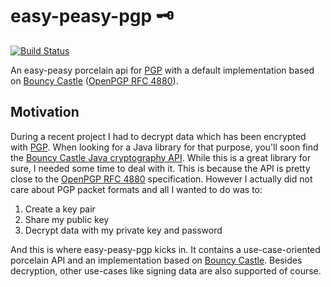 # easy-peasy-pgp 🗝
[![Build Status](https://travis-ci.org/brainchilds/easy-peasy-pgp.svg?branch=master)](https://travis-ci.org/brainchilds/easy-peasy-pgp)

An easy-peasy porcelain api for [PGP](https://de.wikipedia.org/wiki/Pretty_Good_Privacy) with a default implementation based on [Bouncy Castle](https://www.bouncycastle.org) ([OpenPGP RFC 4880](https://tools.ietf.org/html/rfc4880)).

## Motivation
During a recent project I had to decrypt data which has been encrypted with [PGP](https://de.wikipedia.org/wiki/Pretty_Good_Privacy). When looking for a Java library for that purpose, you'll soon find the [Bouncy Castle Java cryptography API](https://www.bouncycastle.org/java.html). While this is a great library for sure, I needed some time to deal with it. This is because the API is pretty close to the [OpenPGP RFC 4880](https://tools.ietf.org/html/rfc4880) specification. However I actually did not care about PGP packet formats and all I wanted to do was to:

1. Create a key pair
2. Share my public key
3. Decrypt data with my private key and password

And this is where easy-peasy-pgp kicks in. It contains a use-case-oriented porcelain API and an implementation based on [Bouncy Castle](https://www.bouncycastle.org). Besides decryption, other use-cases like signing data are also supported of course.
